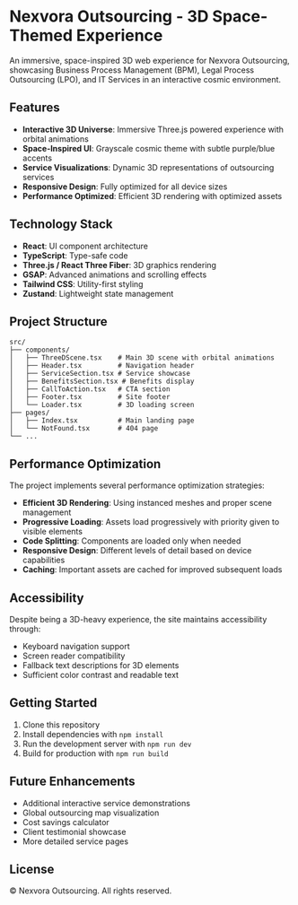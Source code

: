 
# Nexvora Outsourcing - 3D Space-Themed Experience

An immersive, space-inspired 3D web experience for Nexvora Outsourcing, showcasing Business Process Management (BPM), Legal Process Outsourcing (LPO), and IT Services in an interactive cosmic environment.

## Features

- **Interactive 3D Universe**: Immersive Three.js powered experience with orbital animations
- **Space-Inspired UI**: Grayscale cosmic theme with subtle purple/blue accents
- **Service Visualizations**: Dynamic 3D representations of outsourcing services
- **Responsive Design**: Fully optimized for all device sizes
- **Performance Optimized**: Efficient 3D rendering with optimized assets

## Technology Stack

- **React**: UI component architecture
- **TypeScript**: Type-safe code
- **Three.js / React Three Fiber**: 3D graphics rendering
- **GSAP**: Advanced animations and scrolling effects
- **Tailwind CSS**: Utility-first styling
- **Zustand**: Lightweight state management

## Project Structure

```
src/
├── components/
│   ├── ThreeDScene.tsx    # Main 3D scene with orbital animations
│   ├── Header.tsx         # Navigation header
│   ├── ServiceSection.tsx # Service showcase
│   ├── BenefitsSection.tsx # Benefits display
│   ├── CallToAction.tsx   # CTA section
│   ├── Footer.tsx         # Site footer
│   └── Loader.tsx         # 3D loading screen
├── pages/
│   ├── Index.tsx          # Main landing page
│   └── NotFound.tsx       # 404 page
└── ...
```

## Performance Optimization

The project implements several performance optimization strategies:

- **Efficient 3D Rendering**: Using instanced meshes and proper scene management
- **Progressive Loading**: Assets load progressively with priority given to visible elements
- **Code Splitting**: Components are loaded only when needed
- **Responsive Design**: Different levels of detail based on device capabilities
- **Caching**: Important assets are cached for improved subsequent loads

## Accessibility

Despite being a 3D-heavy experience, the site maintains accessibility through:

- Keyboard navigation support
- Screen reader compatibility
- Fallback text descriptions for 3D elements
- Sufficient color contrast and readable text

## Getting Started

1. Clone this repository
2. Install dependencies with `npm install`
3. Run the development server with `npm run dev`
4. Build for production with `npm run build`

## Future Enhancements

- Additional interactive service demonstrations
- Global outsourcing map visualization
- Cost savings calculator
- Client testimonial showcase
- More detailed service pages

## License

© Nexvora Outsourcing. All rights reserved.

